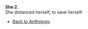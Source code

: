 **She 2**.  
She distanced herself, to save herself.  

- <a href="https://kushalsamant.github.io/anthology.html">Back to Anthology</a>.  